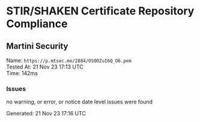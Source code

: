 # STIR/SHAKEN Certificate Repository Compliance

## Martini Security

Name: `https://p.mtsec.me/2884/OSOOZuI6Q_O6.pem`\
Tested At: 21 Nov 23 17:13 UTC\
Time: 142ms

### Issues

no warning, or error, or notice date level issues were found

Generated: 21 Nov 23 17:16 UTC
